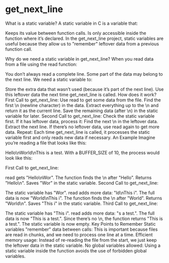 # get_next_line
What is a static variable?
A static variable in C is a variable that:

Keeps its value between function calls.
Is only accessible inside the function where it’s declared.
In the get_next_line project, static variables are useful because they allow us to "remember" leftover data from a previous function call.

Why do we need a static variable in get_next_line?
When you read data from a file using the read function:

You don’t always read a complete line.
Some part of the data may belong to the next line.
We need a static variable to:

Store the extra data that wasn’t used (because it’s part of the next line).
Use this leftover data the next time get_next_line is called.
How does it work?
First Call to get_next_line:
Use read to get some data from the file.
Find the first \n (newline character) in the data.
Extract everything up to the \n and return it as the current line.
Save the remaining data (after \n) in the static variable for later.
Second Call to get_next_line:
Check the static variable first.
If it has leftover data, process it:
Find the next \n in the leftover data.
Extract the next line.
If there’s no leftover data, use read again to get more data.
Repeat:
Each time get_next_line is called, it processes the static variable first and only reads new data if necessary.
An Example
Imagine you’re reading a file that looks like this:

Hello\nWorld\nThis is a test.
With a BUFFER_SIZE of 10, the process would look like this:

First Call to get_next_line:

read gets "Hello\nWor".
The function finds the \n after "Hello".
Returns "Hello\n".
Saves "Wor" in the static variable.
Second Call to get_next_line:

The static variable has "Wor".
read adds more data: "ld\nThis i".
The full data is now "World\nThis i".
The function finds the \n after "World".
Returns "World\n".
Saves "This i" in the static variable.
Third Call to get_next_line:

The static variable has "This i".
read adds more data: "s a test.".
The full data is now "This is a test.".
Since there’s no \n, the function returns "This is a test.".
The static variable is now empty.
Key Points to Remember
Static variables "remember" data between calls: This is important because files are read in chunks, and we need to process one line at a time.
Efficient memory usage: Instead of re-reading the file from the start, we just keep the leftover data in the static variable.
No global variables allowed: Using a static variable inside the function avoids the use of forbidden global variables.
